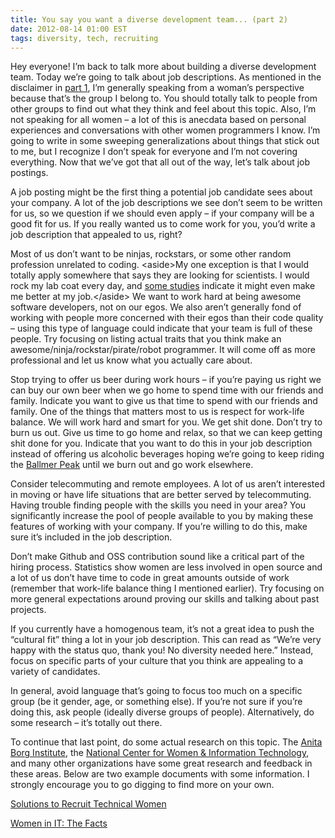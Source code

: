 ```yaml
---
title: You say you want a diverse development team... (part 2)
date: 2012-08-14 01:00 EST
tags: diversity, tech, recruiting
---
```


Hey everyone! I’m back to talk more about building a diverse development team. Today we’re going to talk about job descriptions. As mentioned in the disclaimer in [part 1](http://juliepagano.com/blog/2012/08/12/you-say-you-want-a-diverse-development-team-part-1/), I’m generally speaking from a woman’s perspective because that’s the group I belong to. You should totally talk to people from other groups to find out what they think and feel about this topic. Also, I’m not speaking for all women – a lot of this is anecdata based on personal experiences and conversations with other women programmers I know. I’m going to write in some sweeping generalizations about things that stick out to me, but I recognize I don’t speak for everyone and I’m not covering everything. Now that we’ve got that all out of the way, let’s talk about job postings.

A job posting might be the first thing a potential job candidate sees about your company. A lot of the job descriptions we see don’t seem to be written for us, so we question if we should even apply – if your company will be a good fit for us.  If you really wanted us to come work for you, you’d write a job description that appealed to us, right?

Most of us don’t want to be ninjas, rockstars, or some other random profession unrelated to coding. &lt;aside>My one exception is that I would totally apply somewhere that says they are looking for scientists. I would rock my lab coat every day, and [some studies](http://www.sciencedirect.com/science/article/pii/S0022103112000200) indicate it might even make me better at my job.&lt;/aside> We want to work hard at being awesome software developers, not on our egos. We also aren’t generally fond of working with people more concerned with their egos than their code quality – using this type of language could indicate that your team is full of these people. Try focusing on listing actual traits that you think make an awesome/ninja/rockstar/pirate/robot programmer.  It will come off as more professional and let us know what you actually care about.

Stop trying to offer us beer during work hours – if you’re paying us right we can buy our own beer when we go home to spend time with our friends and family. Indicate you want to give us that time to spend with our friends and family. One of the things that matters most to us is respect for work-life balance. We will work hard and smart for you. We get shit done. Don’t try to burn us out. Give us time to go home and relax, so that we can keep getting shit done for you. Indicate that you want to do this in your job description instead of offering us alcoholic beverages hoping we’re going to keep riding the [Ballmer Peak](http://xkcd.com/323/) until we burn out and go work elsewhere.

Consider telecommuting and remote employees. A lot of us aren’t interested in moving or have life situations that are better served by telecommuting. Having trouble finding people with the skills you need in your area?  You significantly increase the pool of people available to you by making these features of working with your company. If you’re willing to do this, make sure it’s included in the job description.

Don’t make Github and OSS contribution sound like a critical part of the hiring process. Statistics show women are less involved in open source and a lot of us don’t have time to code in great amounts outside of work (remember that work-life balance thing I mentioned earlier). Try focusing on more general expectations around proving our skills and talking about past projects.

If you currently have a homogenous team, it’s not a great idea to push the “cultural fit” thing a lot in your job description. This can read as “We’re very happy with the status quo, thank you! No diversity needed here.” Instead, focus on specific parts of your culture that you think are appealing to a variety of candidates.

In general, avoid language that’s going to focus too much on a specific group (be it gender, age, or something else). If you’re not sure if you’re doing this, ask people (ideally diverse groups of people). Alternatively, do some research – it’s totally out there.

To continue that last point, do some actual research on this topic. The [Anita Borg Institute](http://anitaborg.org/), the [National Center for Women & Information Technology](http://www.ncwit.org/), and many other organizations have some great research and feedback in these areas. Below are two example documents with some information.  I strongly encourage you to go digging to find more on your own.

[Solutions to Recruit Technical Women](http://anitaborg.org/files/Anita-Borg-Inst-Solutions-To-Recruit-Technical-Women.pdf)

[Women in IT: The Facts](http://www.ncwit.org/sites/default/files/resources/ncwit_thefacts_rev2010.pdf)
